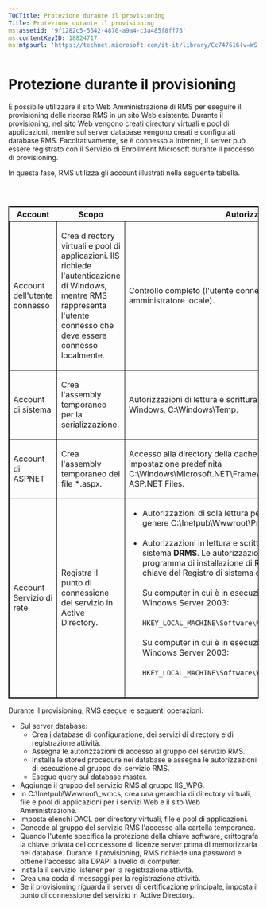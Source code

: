```yaml
---
TOCTitle: Protezione durante il provisioning
Title: Protezione durante il provisioning
ms:assetid: '9f1282c5-5642-4870-a9a4-c3a485f8ff76'
ms:contentKeyID: 18824717
ms:mtpsurl: 'https://technet.microsoft.com/it-it/library/Cc747616(v=WS.10)'
---
```


Protezione durante il provisioning
==================================

È possibile utilizzare il sito Web Amministrazione di RMS per eseguire il provisioning delle risorse RMS in un sito Web esistente. Durante il provisioning, nel sito Web vengono creati directory virtuali e pool di applicazioni, mentre sul server database vengono creati e configurati database RMS. Facoltativamente, se è connesso a Internet, il server può essere registrato con il Servizio di Enrollment Microsoft durante il processo di provisioning.

In questa fase, RMS utilizza gli account illustrati nella seguente tabella.

###  

<p> </p>
<table style="border:1px solid black;">
<colgroup>
<col width="33%" />
<col width="33%" />
<col width="33%" />
</colgroup>
<thead>
<tr class="header">
<th>Account</th>
<th>Scopo</th>
<th>Autorizzazioni</th>
</tr>
</thead>
<tbody>
<tr class="odd">
<td style="border:1px solid black;"><p>Account dell'utente connesso</p></td>
<td style="border:1px solid black;"><p>Crea directory virtuali e pool di applicazioni. IIS richiede l'autenticazione di Windows, mentre RMS rappresenta l'utente connesso che deve essere connesso localmente.</p></td>
<td style="border:1px solid black;"><p>Controllo completo (l'utente connesso deve essere un amministratore locale).</p></td>
</tr>
<tr class="even">
<td style="border:1px solid black;"><p>Account di sistema</p></td>
<td style="border:1px solid black;"><p>Crea l'assembly temporaneo per la serializzazione.</p></td>
<td style="border:1px solid black;"><p>Autorizzazioni di lettura e scrittura per la cartella temporanea di Windows, C:\Windows\Temp.</p></td>
</tr>
<tr class="odd">
<td style="border:1px solid black;"><p>Account di ASPNET</p></td>
<td style="border:1px solid black;"><p>Crea l'assembly temporaneo dei file *.aspx.</p></td>
<td style="border:1px solid black;"><p>Accesso alla directory della cache dell'assembly temporaneo, per impostazione predefinita C:\Windows\Microsoft.NET\Framework\v1.1.4322\Temporary ASP.NET Files.</p></td>
</tr>
<tr class="even">
<td style="border:1px solid black;"><p>Account Servizio di rete</p></td>
<td style="border:1px solid black;"><p>Registra il punto di connessione del servizio in Active Directory.</p></td>
<td style="border:1px solid black;"><ul>
<li>Autorizzazioni di sola lettura per il sito del provisioning (in genere C:\Inetpub\Wwwroot\Provisioning).<br />
<br />
</li>
<li>Autorizzazioni in lettura e scrittura per la chiave del Registro di sistema <strong>DRMS</strong>. Le autorizzazioni vengono concesse dal programma di installazione di RMS, il quale crea anche la chiave del Registro di sistema che segue.<br />
<br />
Su computer in cui è in esecuzione la versione a 32 bit di Windows Server 2003:<br />
<br />
<code>HKEY_LOCAL_MACHINE\Software\Microsoft\DRMS\1.0</code><br />
<br />
Su computer in cui è in esecuzione la versione a 64 bit di Windows Server 2003:<br />
<br />
<code>HKEY_LOCAL_MACHINE\Software\WOW6432Node\Microsoft\DRMS\1.0</code><br />
<br />
</li>
</ul></td>
</tr>
</tbody>
</table>
<p> </p>

Durante il provisioning, RMS esegue le seguenti operazioni:

-   Sul server database:
    -   Crea i database di configurazione, dei servizi di directory e di registrazione attività.
    -   Assegna le autorizzazioni di accesso al gruppo del servizio RMS.
    -   Installa le stored procedure nei database e assegna le autorizzazioni di esecuzione al gruppo del servizio RMS.
    -   Esegue query sul database master.
-   Aggiunge il gruppo del servizio RMS al gruppo IIS\_WPG.
-   In C:\\Inetpub\\Wwwroot\\\_wmcs, crea una gerarchia di directory virtuali, file e pool di applicazioni per i servizi Web e il sito Web Amministrazione.
-   Imposta elenchi DACL per directory virtuali, file e pool di applicazioni.
-   Concede al gruppo del servizio RMS l'accesso alla cartella temporanea.
-   Quando l'utente specifica la protezione della chiave software, crittografa la chiave privata del concessore di licenze server prima di memorizzarla nel database. Durante il provisioning, RMS richiede una password e ottiene l'accesso alla DPAPI a livello di computer.
-   Installa il servizio listener per la registrazione attività.
-   Crea una coda di messaggi per la registrazione attività.
-   Se il provisioning riguarda il server di certificazione principale, imposta il punto di connessione del servizio in Active Directory.
